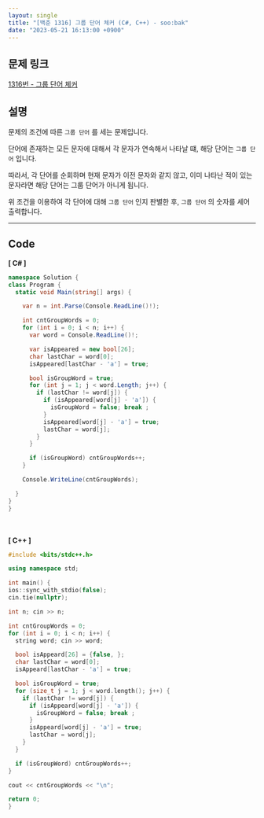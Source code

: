 ```yaml
---
layout: single
title: "[백준 1316] 그룹 단어 체커 (C#, C++) - soo:bak"
date: "2023-05-21 16:13:00 +0900"
---
```


## 문제 링크
  [1316번 - 그룹 단어 체커](https://www.acmicpc.net/problem/1316)

## 설명
문제의 조건에 따른 `그룹 단어` 를 세는 문제입니다. <br>

단어에 존재하는 모든 문자에 대해서 각 문자가 연속해서 나타날 떄, 해당 단어는 `그룹 단어` 입니다. <br>

따라서, 각 단어를 순회하며 현재 문자가 이전 문자와 같지 않고, 이미 나타난 적이 있는 문자라면 해당 단어는 그룹 단어가 아니게 됩니다. <br>

위 조건을 이용하여 각 단어에 대해 `그룹 단어` 인지 판별한 후, `그룹 단어` 의 숫자를 세어 출력합니다. <br>

- - -

## Code
<b>[ C# ] </b>
<br>

  ```c#
namespace Solution {
  class Program {
    static void Main(string[] args) {

      var n = int.Parse(Console.ReadLine()!);

      int cntGroupWords = 0;
      for (int i = 0; i < n; i++) {
        var word = Console.ReadLine()!;

        var isAppeared = new bool[26];
        char lastChar = word[0];
        isAppeared[lastChar - 'a'] = true;

        bool isGroupWord = true;
        for (int j = 1; j < word.Length; j++) {
          if (lastChar != word[j]) {
            if (isAppeared[word[j] - 'a']) {
              isGroupWord = false; break ;
            }
            isAppeared[word[j] - 'a'] = true;
            lastChar = word[j];
          }
        }

        if (isGroupWord) cntGroupWords++;
      }

      Console.WriteLine(cntGroupWords);

    }
  }
}
  ```
<br><br>
<b>[ C++ ] </b>
<br>

  ```c++
#include <bits/stdc++.h>

using namespace std;

int main() {
  ios::sync_with_stdio(false);
  cin.tie(nullptr);

  int n; cin >> n;

  int cntGroupWords = 0;
  for (int i = 0; i < n; i++) {
    string word; cin >> word;

    bool isAppeard[26] = {false, };
    char lastChar = word[0];
    isAppeard[lastChar - 'a'] = true;

    bool isGroupWord = true;
    for (size_t j = 1; j < word.length(); j++) {
      if (lastChar != word[j]) {
        if (isAppeard[word[j] - 'a']) {
          isGroupWord = false; break ;
        }
        isAppeard[word[j] - 'a'] = true;
        lastChar = word[j];
      }
    }

    if (isGroupWord) cntGroupWords++;
  }

  cout << cntGroupWords << "\n";

  return 0;
}
  ```
